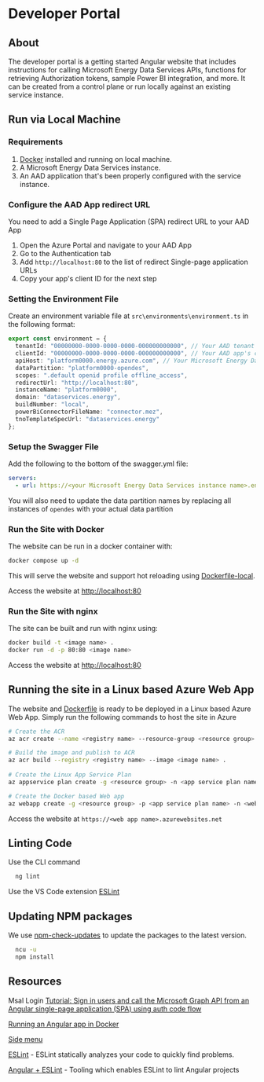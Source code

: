 # Developer Portal

## About

The developer portal is a getting started Angular website that includes instructions for calling Microsoft Energy Data Services APIs, functions for retrieving Authorization tokens, sample Power BI integration, and more. It can be created from a control plane or run locally against an existing service instance.

## Run via Local Machine

### Requirements

1. [Docker](https://docs.docker.com/desktop/windows/install/) installed and running on local machine.
1. A Microsoft Energy Data Services instance.
1. An AAD application that's been properly configured with the service instance.

### Configure the AAD App redirect URL

You need to add a Single Page Application (SPA) redirect URL to your AAD App

1. Open the Azure Portal and navigate to your AAD App
1. Go to the Authentication tab
1. Add `http://localhost:80` to the list of redirect Single-page application URLs
1. Copy your app's client ID for the next step

### Setting the Environment File

Create an environment variable file at `src\environments\environment.ts` in the following format:

```typescript
export const environment = {
  tenantId: "00000000-0000-0000-0000-000000000000", // Your AAD tenant's ID
  clientId: "00000000-0000-0000-0000-000000000000", // Your AAD app's client ID
  apiHost: "platform0000.energy.azure.com", // Your Microsoft Energy Data Services instance's endpoint
  dataPartition: "platform0000-opendes",
  scopes: ".default openid profile offline_access",
  redirectUrl: "http://localhost:80",
  instanceName: "platform0000",
  domain: "dataservices.energy",
  buildNumber: "local",
  powerBiConnectorFileName: "connector.mez",
  tnoTemplateSpecUrl: "dataservices.energy"
};
```

### Setup the Swagger File

Add the following to the bottom of the swagger.yml file:

```yaml
servers:
  - url: https://<your Microsoft Energy Data Services instance name>.energy.azure.com
```

You will also need to update the data partition names by replacing all instances of `opendes` with your actual data partition

### Run the Site with Docker

The website can be run in a docker container with:

```bash
docker compose up -d
```

This will serve the website and support hot reloading using [Dockerfile-local](Dockerfile-local).

Access the website at <http://localhost:80>

### Run the Site with nginx

The site can be built and run with nginx using:

```bash
docker build -t <image name> .
docker run -d -p 80:80 <image name>
```

Access the website at <http://localhost:80>

## Running the site in a Linux based Azure Web App

The website and [Dockerfile](Dockerfile) is ready to be deployed in a Linux based Azure Web App. Simply run the following commands to host the site in Azure

```bash
# Create the ACR
az acr create --name <registry name> --resource-group <resource group> --sku standard --admin-enabled true --location <region>

# Build the image and publish to ACR
az acr build --registry <registry name> --image <image name> .
 
# Create the Linux App Service Plan
az appservice plan create -g <resource group> -n <app service plan name> --is-linux --location <region>

# Create the Docker based Web app
az webapp create -g <resource group> -p <app service plan name> -n <web app name> -i <registry name>.azurecr.io/<image name>:latest
```

Access the website at `https://<web app name>.azurewebsites.net`

## Linting Code

Use the CLI command

```bash
  ng lint
```

Use the VS Code extension [ESLint](https://marketplace.visualstudio.com/items?itemName=dbaeumer.vscode-eslint)

## Updating NPM packages

We use [npm-check-updates](https://www.npmjs.com/package/npm-check-updates) to update the packages to the latest version.

```bash
  ncu -u
  npm install
```

## Resources

Msal Login [Tutorial: Sign in users and call the Microsoft Graph API from an Angular single-page application (SPA) using auth code flow](https://docs.microsoft.com/en-us/azure/active-directory/develop/tutorial-v2-angular-auth-code#sign-in-a-user)

[Running an Angular app in Docker](https://mherman.org/blog/dockerizing-an-angular-app/)

[Side menu](https://www.thecodehubs.com/create-a-responsive-sidebar-menu-with-angular-material/)

[ESLint](https://eslint.org/) - ESLint statically analyzes your code to quickly find problems.

[Angular + ESLint](https://github.com/angular-eslint/angular-eslint#angular-eslint) - Tooling which enables ESLint to lint Angular projects
